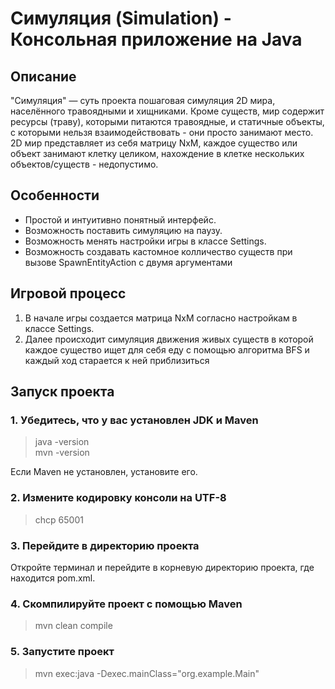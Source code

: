 # Симуляция (Simulation) - Консольная приложение на Java

## Описание

"Симуляция" — суть проекта пошаговая симуляция 2D мира, населённого травоядными и хищниками. 
Кроме существ, мир содержит ресурсы (траву), которыми питаются травоядные, и статичные объекты, с которыми нельзя взаимодействовать - они просто занимают место.
2D мир представляет из себя матрицу NxM, каждое существо или объект занимают клетку целиком, нахождение в клетке нескольких объектов/существ - недопустимо.

## Особенности

- Простой и интуитивно понятный интерфейс.
- Возможность поставить симуляцию на паузу.
- Возможность менять настройки игры в классе Settings.
- Возможность создавать кастомное колличество существ при вызове SpawnEntityAction с двумя аргументами

## Игровой процесс

1. В начале игры создается матрица NxM согласно настройкам в классе Settings.
2. Далее происходит симуляция движения живых существ в которой каждое существо ищет для себя еду с помощью алгоритма BFS и каждый ход старается к ней приблизиться

## Запуск проекта

### 1. Убедитесь, что у вас установлен JDK и Maven

> java -version \
> mvn -version

Если Maven не установлен, установите его.

### 2. Измените кодировку консоли на UTF-8

> chcp 65001

### 3. Перейдите в директорию проекта

Откройте терминал и перейдите в корневую директорию проекта,
где находится pom.xml.

### 4. Скомпилируйте проект с помощью Maven

> mvn clean compile

### 5. Запустите проект

> mvn exec:java -Dexec.mainClass="org.example.Main"